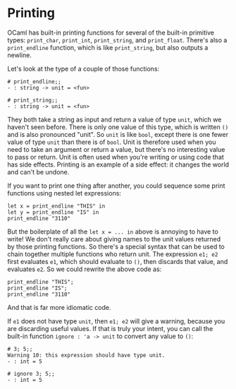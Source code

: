 # Printing

OCaml has built-in printing functions for several of the built-in
primitive types: `print_char`, `print_int`, `print_string`, and
`print_float`. There's also a `print_endline` function, which is like
`print_string`, but also outputs a newline.

Let's look at the type of a couple of those functions:
```
# print_endline;;
- : string -> unit = <fun>

# print_string;;
- : string -> unit = <fun>
```

They both take a string as input and return a value of type `unit`,
which we haven't seen before. There is only one value of this type,
which is written `()` and is also pronounced "unit".  So `unit` is like
`bool`, except there is one fewer value of type `unit` than there is of
`bool`. Unit is therefore used when you need to take an argument or
return a value, but there's no interesting value to pass or return. Unit
is often used when you're writing or using code that has side effects.
Printing is an example of a side effect: it changes the world and can't
be undone.

If you want to print one thing after another, you could sequence some
print functions using nested let expressions:
```
let x = print_endline "THIS" in
let y = print_endline "IS" in
print_endline "3110"
```

But the boilerplate of all the `let x = ... in` above is annoying to
have to write!  We don't really care about giving names to the unit
values returned by those printing functions.  So there's a special
syntax that can be used to chain together multiple functions who return
unit. The expression `e1; e2` first evaluates `e1`, which should
evaluate to `()`, then discards that value, and evaluates `e2`.  So we
could rewrite the above code as:
```
print_endline "THIS";
print_endline "IS";
print_endline "3110"
```
And that is far more idiomatic code.

If `e1` does not have type `unit`, then `e1; e2` will give a warning, because
you are discarding useful values.  If that is truly your intent, you can call
the built-in function `ignore : 'a -> unit` to convert any value to `()`:

```
# 3; 5;;
Warning 10: this expression should have type unit.                                                                                                                      
- : int = 5

# ignore 3; 5;;
- : int = 5
```


